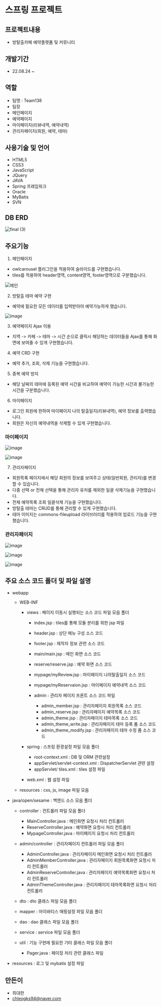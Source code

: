 스프링 프로젝트 
=============
프로젝트내용
-------------
  - 방탈출카페 예약플랫폼 및 커뮤니티

개발기간
-------------
  - 22.08.24 ~

역할
-------------
- 팀명 : Team138
- 팀장
- 메인페이지
- 예약페이지
- 마이페이지(리뷰내역, 예약내역)
- 관리자페이지(회원, 예약, 테마)

사용기술 및 언어
-------------
- HTML5
- CSS3
- JavaScript
- JQuery
- JAVA
- Spring 프레임워크
- Oracle
- MyBatis
- SVN
  
DB ERD
--------------
   ![final (3)](https://user-images.githubusercontent.com/80867166/190571134-6a1bb95b-1838-4d6e-b222-82d31b8eff0e.png)
  
주요기능
--------------
1. 메인페이지
  
  - owlcarousel 플러그인을 적용하여 슬라이드를 구현했습니다.
  - tiles를 적용하여 header영역, content영역, footer영역으로 구분했습니다.  




  ![메인](https://user-images.githubusercontent.com/80867166/190584414-58a940b1-c2b6-4d94-886d-50c99cd922e0.png)
 

2. 방탈출 테마 예약 구현

  - 예약에 필요한 모든 데이터를 입력받아야 예약가능하게 했습니다.


   ![image](https://user-images.githubusercontent.com/80867166/190594854-a91ab08d-2255-4c72-9034-5c1598cafc0c.png)
  
3. 예약페이지 Ajax 이용  

  - 지역 -> 카페 -> 테마 -> 시간 순으로 클릭시 해당하는 데이터들을 Ajax를 통해 화면에 보여줄 수 있게 구현했습니다.  
  
    
    
4. 예약 CRD 구현  
  
  - 예약 추가, 조회, 삭제 기능을 구현했습니다.  
  
    
    
5. 중복 예약 방지  
   
  - 해당 날짜의 테마에 등록된 예약 시간을 비교하여 예약이 가능한 시간과 불가능한 시간을 구분했습니다.
  
    
6. 마이페이지
  - 로그인 회원에 한하여 마이페이지 나의 탈출일지(리뷰내역), 예약 정보를 출력했습니다.
  - 회원은 자신의 예약내역을 삭제할 수 있게 구현했습니다.
  

### 마이페이지
   ![image](https://user-images.githubusercontent.com/80867166/190613248-e393fe83-6e16-47ef-bb63-ae33870bae34.png)


   ![image](https://user-images.githubusercontent.com/80867166/190613138-b21383f2-98fa-466e-b271-6e603d0ce400.png)

  
7. 관리자페이지
  - 회원목록 페이지에서 해당 회원의 정보를 보여주고 상태(일반회원, 관리자)를 변경 할 수 있습니다.
  - 다중 선택 or 전체 선택을 통해 관리자 유저를 제외한 일괄 삭제기능을 구현했습니다.
  - 전체 예약목록 조회  일괄삭제 기능을 구현했습니다.
  - 방탈출 테마는 CRUD를 통해 관리할 수 있게 구현했습니다.
  - 테마 이미지는 commons-fileupload 라이브러리를 적용하여 업로드 기능을 구현했습니다.

  
### 관리자페이지
   ![image](https://user-images.githubusercontent.com/80867166/190613821-241b18de-03ad-4091-8af1-05791bb7f79f.png)


   ![image](https://user-images.githubusercontent.com/80867166/190615472-1317fea7-4ddf-46d8-af20-b258663e253d.png)


   ![image](https://user-images.githubusercontent.com/80867166/190616555-fc5255c7-1ea5-49a4-916c-005d258f2d48.png)

  
주요 소스 코드 폴더 및 파일 설명
-------------

- webapp

  - WEB-INF
    - views : 페이지 이동시 실행되는 소스 코드 파일 모음 폴더
      - index.jsp : tiles를 통해 모듈 분리를 위한 jsp 파일
      - header.jsp : 상단 메뉴 구성 소스 코드
      - footer.jsp : 제작자 정보 관련 소스 코드
      - main/main.jsp : 메인 화면 소스 코드
      - reserve/reserve.jsp : 예약 화면 소스 코드
      - mypage/myReview.jsp : 마이페이지 나의탈출일지 소스 코드
      - mypage/myReservaion.jsp : 마이페이지 예약내역 소스 코드
        
      - admin : 관리자 페이지 프론트 소스 코드 파일
        - admin_member.jsp : 관리자페이지 회원목록 소스 코드
        - admin_reserve.jsp : 관리자페이지 예약목록 소스 코드
        - admin_theme.jsp : 관리자페이지 테마목록 소스 코드
        - admin_theme_write.jsp : 관리자페이지 테마 등록 폼 소스 코드
        - admin_theme_modify.jsp : 관리자페이지 테마 수정 폼 소스 코드
  
    - spring : 스프링 환경설정 파일 모음 폴더
      - root-context.xml : DB 및 ORM 관련설정
      - appServlet/servlet-context.xml : DispatcherServlet 관련 설정
      - appServlet/ tiles.xml : tiles 설정 파일
  
    - web.xml : 웹 설정 파일
      
  - resources : css, js, image 파일 모음

  
- java/open/sesame : 백엔드 소스 모음 폴더
  
  - controller : 컨트롤러 파일 모음 폴더
    - MainController.java : 메인화면 요청시 처리 컨트롤러
    - ReserveController.java : 예약화면 요청시 처리 컨트롤러
    - MypageController.java : 마이페이지 요청시 처리 컨트롤러
  
  - admin/controller : 관리자페이지 컨트롤러 파일 모음 폴더
    - AdminController.java : 관리자페이지 메인화면 요청시 처리 컨트롤러
    - AdminMemberController.java : 관리자페이지 회원목록화면 요청시 처리 컨트롤러
    - AdminReserveController.java : 관리자페이지 예약목록화면 요청시 처리 컨트롤러
    - AdminThemeController.java : 관리자페이지 테마목록화면 요청시 처리 컨트롤러
      
  - dto : dto 클래스 파일 모음 폴더 
  - mapper : 마이바티스 매핑설정 파일 모음 폴더
  - dao : dao 클래스 파일 모음 폴더
  - service : service 파일 모음 폴더
  - util : 기능 구현에 필요한 기타 클래스 파일 모음 폴더
    - Pager.java : 페이징 처리 관련 클래스 파일
     
- resources : 로그 및 mybatis 설정 파일


만든이
-------------
  - 최대한
  - chleogks94@naver.com
